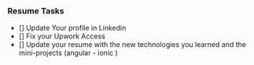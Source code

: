 ### Resume Tasks

- [] Update Your profile in Linkedin
- [] Fix your Upwork Access
- [] Update your resume with the new technologies you learned and the mini-projects (angular - ionic )
